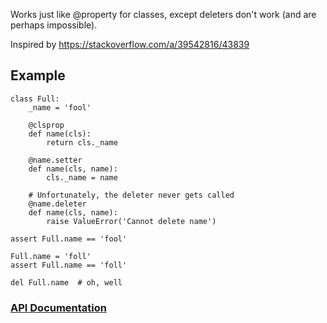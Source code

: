 Works just like @property for classes, except deleters don't work (and are
perhaps impossible).

Inspired by https://stackoverflow.com/a/39542816/43839

## Example

    class Full:
        _name = 'fool'

        @clsprop
        def name(cls):
            return cls._name

        @name.setter
        def name(cls, name):
            cls._name = name

        # Unfortunately, the deleter never gets called
        @name.deleter
        def name(cls, name):
            raise ValueError('Cannot delete name')

    assert Full.name == 'fool'

    Full.name = 'foll'
    assert Full.name == 'foll'

    del Full.name  # oh, well


### [API Documentation](https://rec.github.io/clsprop#clsprop--api-documentation)
